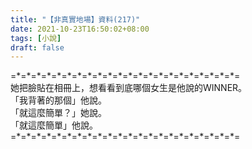 ```yaml
---
title: "【非真實地場】資料(217)"
date: 2021-10-23T16:50:02+08:00
tags: [小說]
draft: false
---
```


=\*=\*=\*=\*=\*=\*=\*=\*=\*=\*=\*=\*=\*=\*=\*=\*=\*=\*=\*=\*=\*=\*=  
她把臉貼在相冊上，想看看到底哪個女生是他說的WINNER。  
「我背著的那個」他說。  
「就這麼簡單？」她說。  
「就這麼簡單」他說。  
=\*=\*=\*=\*=\*=\*=\*=\*=\*=\*=\*=\*=\*=\*=\*=\*=\*=\*=\*=\*=\*=\*=  